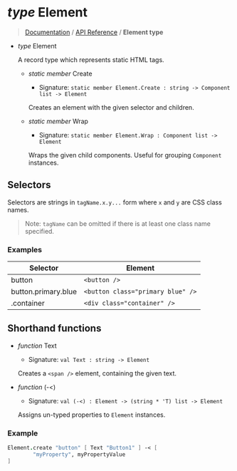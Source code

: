 # *type* Element

> [Documentation][1] / [API Reference](API.md) / **Element type**

* *type* Element

    A record type which represents static HTML tags.

    * *static member* Create
        * Signature: `static member Element.Create : string -> Component list -> Element`

        Creates an element with the given selector and children.

    * *static member* Wrap
        * Signature: `static member Element.Wrap : Component list -> Element`

        Wraps the given child components. Useful for grouping `Component` instances.

## Selectors

Selectors are strings in `tagName.x.y...` form where `x` and `y` are CSS class names.

> Note: `tagName` can be omitted if there is at least one class name specified.

### Examples

Selector            | Element
------------------- | -------
button              | `<button />`
button.primary.blue | `<button class="primary blue" />`
.container          | `<div class="container" />`

## Shorthand functions

* *function* Text
    * Signature: `val Text : string -> Element`

    Creates a `<span />` element, containing the given text.

* *function* (-<)
    * Signature: `val (-<) : Element -> (string * 'T) list -> Element`

    Assigns un-typed properties to `Element` instances.

### Example

```fsharp
Element.create "button" [ Text "Button1" ] -< [
        "myProperty", myPropertyValue
]
```

[1]: https://bitbucket.org/IntelliFactory/websharper.react/overview
